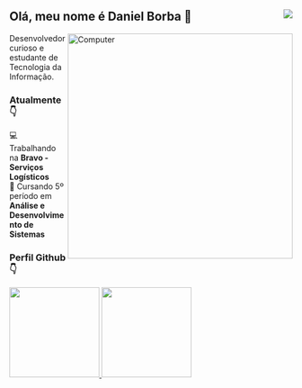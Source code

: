 ## Olá, meu nome é Daniel Borba 👋 <img src="https://komarev.com/ghpvc/?username=danielbgc&color=blueviolet&label=Visualizações+do+perfil&style=flat-square" align="right"/>
<img src="https://raw.githubusercontent.com/MicaelliMedeiros/micaellimedeiros/master/image/computer-illustration.png" min-width="400px" max-width="400px" width="400px" align="right" alt="Computer">

<p>Desenvolvedor curioso e estudante de Tecnologia da Informação.<br>

 ### Atualmente 👇
 💻 Trabalhando na **Bravo - Serviços Logísticos**
 <br/> 
 📕 Cursando 5º período em **Análise e Desenvolvimento de Sistemas**

 
 ### Perfil Github 👇
 
 <div style="display: "flex" ">
  <a href="https://github.com/danielbgc">
  <img height="160em" src="https://github-readme-stats.vercel.app/api?username=danielbgc&show_icons=true&theme=jolly"/>
  <img height="160em" src="https://github-readme-stats.vercel.app/api/top-langs/?username=danielbgc&layout=compact&langs_count=7&theme=jolly"/>
</div>
